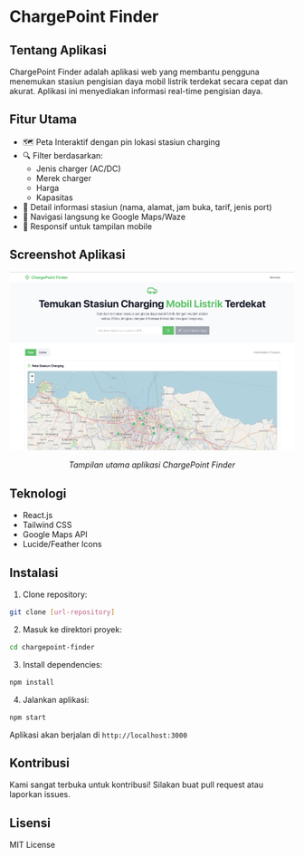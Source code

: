 # ChargePoint Finder

## Tentang Aplikasi
ChargePoint Finder adalah aplikasi web yang membantu pengguna menemukan stasiun pengisian daya mobil listrik terdekat secara cepat dan akurat. Aplikasi ini menyediakan informasi real-time pengisian daya.

## Fitur Utama
- 🗺️ Peta Interaktif dengan pin lokasi stasiun charging
- 🔍 Filter berdasarkan:
  - Jenis charger (AC/DC)
  - Merek charger
  - Harga
  - Kapasitas
- 📍 Detail informasi stasiun (nama, alamat, jam buka, tarif, jenis port)
- 🚗 Navigasi langsung ke Google Maps/Waze
- 📱 Responsif untuk tampilan mobile

## Screenshot Aplikasi
<div align="center">
  <img src="https://github.com/theoxgn/ChargePoint-Finder/blob/main/ss.png" alt="Screenshot Aplikasi ChargePoint Finder" width="800">
  <p><i>Tampilan utama aplikasi ChargePoint Finder</i></p>
</div>

## Teknologi
- React.js
- Tailwind CSS
- Google Maps API
- Lucide/Feather Icons

## Instalasi

1. Clone repository:
```bash
git clone [url-repository]
```

2. Masuk ke direktori proyek:
```bash
cd chargepoint-finder
```

3. Install dependencies:
```bash
npm install
```

4. Jalankan aplikasi:
```bash
npm start
```

Aplikasi akan berjalan di `http://localhost:3000`

## Kontribusi
Kami sangat terbuka untuk kontribusi! Silakan buat pull request atau laporkan issues.

## Lisensi
MIT License
